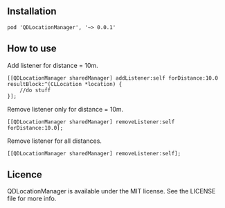 <h2>Installation</h2>

    pod 'QDLocationManager', '~> 0.0.1'
    
    
<h2>How to use</h2>

Add listener for distance = 10m.

    [[QDLocationManager sharedManager] addListener:self forDistance:10.0 resultBlock:^(CLLocation *location) {
        //do stuff
    }];

Remove listener only for distance = 10m.

    [[QDLocationManager sharedManager] removeListener:self forDistance:10.0];
    
    
Remove listener for all distances.

    [[QDLocationManager sharedManager] removeListener:self];


<h2>Licence</h2>

QDLocationManager is available under the MIT license. See the LICENSE file for more info.
